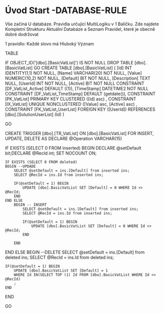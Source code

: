 ﻿# Úvod   Start -DATABASE-RULE  

Vše začíná U databáze. 
Pravidla určující MultiLogiku v 1 Balíčku.
Zde najdete Kompletní Strukturu Aktuální Databáze
a Seznam Pravidel, které je obecně dobré dodržovat

1 pravidlo: Každé slovo má Hluboký Význam

TABLE


 IF OBJECT_ID('[dbo].[BasicVatList]') IS NOT NULL 
 DROP TABLE [dbo].[BasicVatList] 
 GO
 CREATE TABLE [dbo].[BasicVatList] ( 
 [Id]           INT              IDENTITY(1,1)          NOT NULL,
 [Name]         VARCHAR(20)                             NOT NULL,
 [Value]        NUMERIC(10,2)                           NOT NULL,
 [Default]      BIT                                     NOT NULL,
 [Description]  TEXT                                        NULL,
 [UserId]       INT                                     NOT NULL,
 [Active]       BIT                                     NOT NULL  CONSTRAINT [DF_VatList_Active] DEFAULT ((1)),
 [TimeStamp]    DATETIME2                               NOT NULL  CONSTRAINT [DF_VatList_TimeStamp] DEFAULT (getdate()),
 CONSTRAINT   [PK_VatList]  PRIMARY KEY CLUSTERED    ([Id] asc) ,
 CONSTRAINT   [IX_VatList]  UNIQUE      NONCLUSTERED ([Value] asc, [Active] asc) ,
 CONSTRAINT [FK_VatList_UserList] FOREIGN KEY ([UserId]) REFERENCES [dbo].[SolutionUserList] (Id) )
 
 
 GO
 
 CREATE   TRIGGER [dbo].[TR_VatList] ON [dbo].[BasicVatList]
FOR INSERT, UPDATE, DELETE
AS
DECLARE @Operation VARCHAR(15)
 
IF EXISTS (SELECT 0 FROM inserted)
BEGIN
	DECLARE @setDefault bit;DECLARE @RecId int;
	SET NOCOUNT ON;

    IF EXISTS (SELECT 0 FROM deleted)
    BEGIN --UPDADE
		SELECT @setDefault = ins.[Default] from inserted ins;
		SELECT @RecId = ins.Id from inserted ins;

		IF(@setDefault = 1) BEGIN
			UPDATE [dbo].BasicVatList SET [Default] = 0 WHERE Id <> @RecId; 		
		END
	END ELSE
		BEGIN -- INSERT
			SELECT @setDefault = ins.[Default] from inserted ins;
			SELECT @RecId = ins.Id from inserted ins;

			IF(@setDefault = 1) BEGIN
				UPDATE [dbo].BasicVatList SET [Default] = 0 WHERE Id <> @RecId; 		
			END
		
		END
END ELSE 
BEGIN --DELETE
	SELECT @setDefault = ins.[Default] from deleted ins;
	SELECT @RecId = ins.Id from deleted ins;

	IF(@setDefault = 1) BEGIN
		UPDATE [dbo].BasicVatList SET [Default] = 1  
		WHERE Id IN(SELECT TOP (1) Id FROM [dbo].BasicVatList WHERE Id <> @RecId)
		;
	END
END

 GO